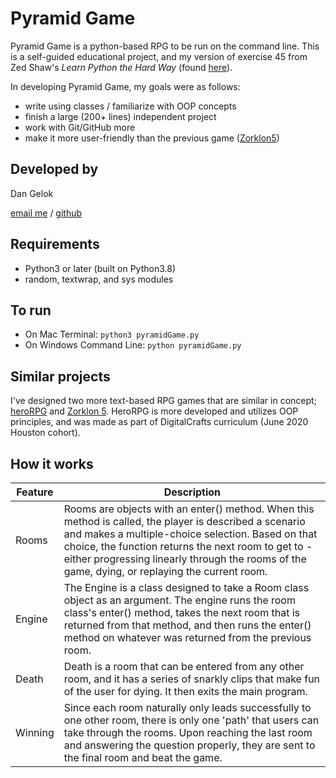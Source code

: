 # Pyramid Game

Pyramid Game is a python-based RPG to be run on the command line. This is a self-guided educational project, and my version of exercise 45 from Zed Shaw's *Learn Python the Hard Way* (found [here](https://www.amazon.com/Learn-Python-Hard-Way-Introduction/dp/0134692888/ref=sr_1_1?keywords=python+the+hard+way&qid=1577465107&sr=8-1)).

In developing Pyramid Game, my goals were as follows:
- write using classes / familiarize with OOP concepts
- finish a large (200+ lines) independent project 
- work with Git/GitHub more
- make it more user-friendly than the previous game ([Zorklon5](https://github.com/dgelok/Zorklon5)) 


## Developed by

Dan Gelok

[email me](dgelok@gmail.com) / [github](https://github.com/dgelok)


## Requirements

- Python3 or later (built on Python3.8)
- random, textwrap, and sys modules


## To run

- On Mac Terminal: `python3 pyramidGame.py`
- On Windows Command Line: `python pyramidGame.py`


## Similar projects

I've designed two more text-based RPG games that are similar in concept; [heroRPG](https://github.com/dgelok/heroRPG) and [Zorklon 5](https://github.com/dgelok/zorklon5). HeroRPG is more developed and utilizes OOP principles, and was made as part of DigitalCrafts curriculum (June 2020 Houston cohort). 


## How it works

| Feature | Description |
| ----------- | ----------- |
| Rooms | Rooms are objects with an enter() method. When this method is called, the player is described a scenario and makes a multiple-choice selection. Based on that choice, the function returns the next room to get to - either progressing linearly through the rooms of the game, dying, or replaying the current room. |
| Engine | The Engine is a class designed to take a Room class object as an argument. The engine runs the room class's enter() method, takes the next room that is returned from that method, and then runs the enter() method on whatever was returned from the previous room. |
| Death | Death is a room that can be entered from any other room, and it has a series of snarkly clips that make fun of the user for dying. It then exits the main program.|
| Winning | Since each room naturally only leads successfully to one other room, there is only one 'path' that users can take through the rooms. Upon reaching the last room and answering the question properly, they are sent to the final room and beat the game. |


